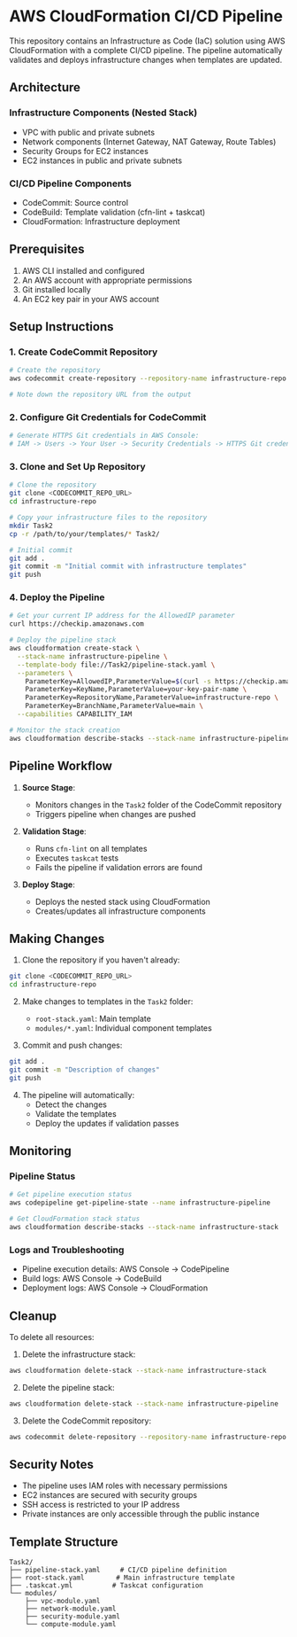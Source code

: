 # AWS CloudFormation CI/CD Pipeline

This repository contains an Infrastructure as Code (IaC) solution using AWS CloudFormation with a complete CI/CD pipeline. The pipeline automatically validates and deploys infrastructure changes when templates are updated.

## Architecture

### Infrastructure Components (Nested Stack)
- VPC with public and private subnets
- Network components (Internet Gateway, NAT Gateway, Route Tables)
- Security Groups for EC2 instances
- EC2 instances in public and private subnets

### CI/CD Pipeline Components
- CodeCommit: Source control
- CodeBuild: Template validation (cfn-lint + taskcat)
- CloudFormation: Infrastructure deployment

## Prerequisites

1. AWS CLI installed and configured
2. An AWS account with appropriate permissions
3. Git installed locally
4. An EC2 key pair in your AWS account

## Setup Instructions

### 1. Create CodeCommit Repository

```bash
# Create the repository
aws codecommit create-repository --repository-name infrastructure-repo --repository-description "Infrastructure as Code Repository"

# Note down the repository URL from the output
```

### 2. Configure Git Credentials for CodeCommit

```bash
# Generate HTTPS Git credentials in AWS Console:
# IAM -> Users -> Your User -> Security Credentials -> HTTPS Git credentials for AWS CodeCommit
```

### 3. Clone and Set Up Repository

```bash
# Clone the repository
git clone <CODECOMMIT_REPO_URL>
cd infrastructure-repo

# Copy your infrastructure files to the repository
mkdir Task2
cp -r /path/to/your/templates/* Task2/

# Initial commit
git add .
git commit -m "Initial commit with infrastructure templates"
git push
```

### 4. Deploy the Pipeline

```bash
# Get your current IP address for the AllowedIP parameter
curl https://checkip.amazonaws.com

# Deploy the pipeline stack
aws cloudformation create-stack \
  --stack-name infrastructure-pipeline \
  --template-body file://Task2/pipeline-stack.yaml \
  --parameters \
    ParameterKey=AllowedIP,ParameterValue=$(curl -s https://checkip.amazonaws.com)/32 \
    ParameterKey=KeyName,ParameterValue=your-key-pair-name \
    ParameterKey=RepositoryName,ParameterValue=infrastructure-repo \
    ParameterKey=BranchName,ParameterValue=main \
  --capabilities CAPABILITY_IAM

# Monitor the stack creation
aws cloudformation describe-stacks --stack-name infrastructure-pipeline
```

## Pipeline Workflow

1. **Source Stage**:
   - Monitors changes in the `Task2` folder of the CodeCommit repository
   - Triggers pipeline when changes are pushed

2. **Validation Stage**:
   - Runs `cfn-lint` on all templates
   - Executes `taskcat` tests
   - Fails the pipeline if validation errors are found

3. **Deploy Stage**:
   - Deploys the nested stack using CloudFormation
   - Creates/updates all infrastructure components

## Making Changes

1. Clone the repository if you haven't already:
```bash
git clone <CODECOMMIT_REPO_URL>
cd infrastructure-repo
```

2. Make changes to templates in the `Task2` folder:
   - `root-stack.yaml`: Main template
   - `modules/*.yaml`: Individual component templates

3. Commit and push changes:
```bash
git add .
git commit -m "Description of changes"
git push
```

4. The pipeline will automatically:
   - Detect the changes
   - Validate the templates
   - Deploy the updates if validation passes

## Monitoring

### Pipeline Status
```bash
# Get pipeline execution status
aws codepipeline get-pipeline-state --name infrastructure-pipeline

# Get CloudFormation stack status
aws cloudformation describe-stacks --stack-name infrastructure-stack
```

### Logs and Troubleshooting
- Pipeline execution details: AWS Console -> CodePipeline
- Build logs: AWS Console -> CodeBuild
- Deployment logs: AWS Console -> CloudFormation

## Cleanup

To delete all resources:

1. Delete the infrastructure stack:
```bash
aws cloudformation delete-stack --stack-name infrastructure-stack
```

2. Delete the pipeline stack:
```bash
aws cloudformation delete-stack --stack-name infrastructure-pipeline
```

3. Delete the CodeCommit repository:
```bash
aws codecommit delete-repository --repository-name infrastructure-repo
```

## Security Notes

- The pipeline uses IAM roles with necessary permissions
- EC2 instances are secured with security groups
- SSH access is restricted to your IP address
- Private instances are only accessible through the public instance

## Template Structure

```
Task2/
├── pipeline-stack.yaml     # CI/CD pipeline definition
├── root-stack.yaml        # Main infrastructure template
├── .taskcat.yml          # Taskcat configuration
└── modules/
    ├── vpc-module.yaml
    ├── network-module.yaml
    ├── security-module.yaml
    └── compute-module.yaml
``` 